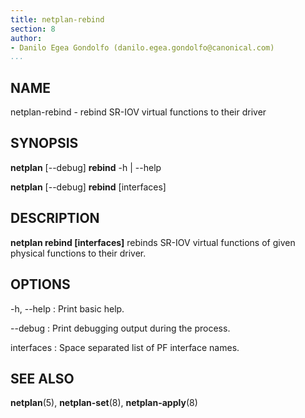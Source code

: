 ```yaml
---
title: netplan-rebind
section: 8
author:
- Danilo Egea Gondolfo (danilo.egea.gondolfo@canonical.com)
...
```


## NAME

netplan-rebind - rebind SR-IOV virtual functions to their driver

## SYNOPSIS

  **netplan** [--debug] **rebind** -h | --help

  **netplan** [--debug] **rebind** [interfaces]

## DESCRIPTION

**netplan rebind [interfaces]** rebinds SR-IOV virtual functions of given physical functions to their driver.

## OPTIONS

  -h, --help
:   Print basic help.

  --debug
:   Print debugging output during the process.

  interfaces
:   Space separated list of PF interface names.

## SEE ALSO

  **netplan**(5), **netplan-set**(8), **netplan-apply**(8)
